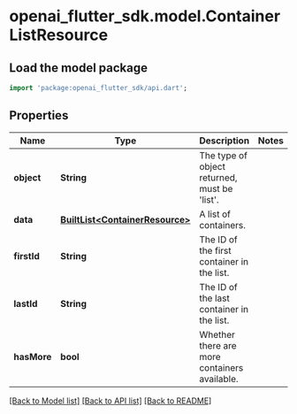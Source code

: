 # openai_flutter_sdk.model.ContainerListResource

## Load the model package
```dart
import 'package:openai_flutter_sdk/api.dart';
```

## Properties
Name | Type | Description | Notes
------------ | ------------- | ------------- | -------------
**object** | **String** | The type of object returned, must be 'list'. | 
**data** | [**BuiltList&lt;ContainerResource&gt;**](ContainerResource.md) | A list of containers. | 
**firstId** | **String** | The ID of the first container in the list. | 
**lastId** | **String** | The ID of the last container in the list. | 
**hasMore** | **bool** | Whether there are more containers available. | 

[[Back to Model list]](../README.md#documentation-for-models) [[Back to API list]](../README.md#documentation-for-api-endpoints) [[Back to README]](../README.md)


